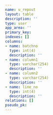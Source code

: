 ```yaml
---
name: u_repout
layout: table
description: ''
type: user
app_area: ''
primary_key: 
indexes: []
columns:
- name: batchno
  type: int(4)
  description: ''
- name: column1
  type: varchar(254)
  description: ''
- name: column2
  type: varchar(254)
  description: ''
- name: line_no
  type: int(4)
  description: ''
relations: []
pseudo_pk: 
---
```


